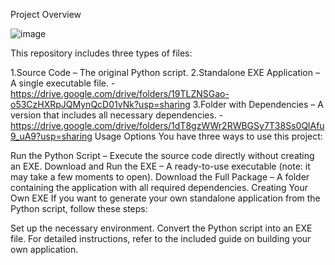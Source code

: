 Project Overview

![image](https://github.com/user-attachments/assets/4a0bb8e3-3564-48d0-ae81-d7c451433170)

This repository includes three types of files:

1.Source Code – The original Python script.
2.Standalone EXE Application – A single executable file. -  https://drive.google.com/drive/folders/19TLZNSGao-o53CzHXRpJQMynQcD01vNk?usp=sharing 
3.Folder with Dependencies – A version that includes all necessary dependencies. - https://drive.google.com/drive/folders/1dT8gzWWr2RWBGSy7T38Ss0QlAfu9_uA9?usp=sharing
Usage Options
You have three ways to use this project:

Run the Python Script – Execute the source code directly without creating an EXE.
Download and Run the EXE – A ready-to-use executable (note: it may take a few moments to open).
Download the Full Package – A folder containing the application with all required dependencies.
Creating Your Own EXE
If you want to generate your own standalone application from the Python script, follow these steps:

Set up the necessary environment.
Convert the Python script into an EXE file.
For detailed instructions, refer to the included guide on building your own application.
